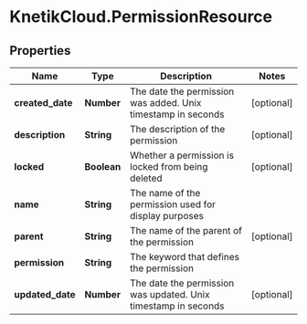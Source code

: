 # KnetikCloud.PermissionResource

## Properties
Name | Type | Description | Notes
------------ | ------------- | ------------- | -------------
**created_date** | **Number** | The date the permission was added. Unix timestamp in seconds | [optional] 
**description** | **String** | The description of the permission | [optional] 
**locked** | **Boolean** | Whether a permission is locked from being deleted | [optional] 
**name** | **String** | The name of the permission used for display purposes | 
**parent** | **String** | The name of the parent of the permission | [optional] 
**permission** | **String** | The keyword that defines the permission | 
**updated_date** | **Number** | The date the permission was updated. Unix timestamp in seconds | [optional] 


